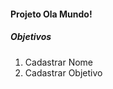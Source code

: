 <h4>Projeto Ola Mundo!</h4>
<h5>Objetivos</h5>

<ol>
    <li>Cadastrar Nome</li>
    <li>Cadastrar Objetivo</li>
</ol>